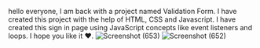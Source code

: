 hello everyone, I am back with a project named Validation Form. I have created this project with the help of HTML, CSS and Javascript. I have created this sign in page using JavaScript concepts like event listeners and loops. I hope you like it ❤️.
![Screenshot (653)](https://user-images.githubusercontent.com/104623869/205309925-90d44648-c60f-460b-b64a-b883aa552cc2.png)
![Screenshot (652)](https://user-images.githubusercontent.com/104623869/205309936-f1285a19-7d91-4e27-be4f-113d2a105ba5.png)
